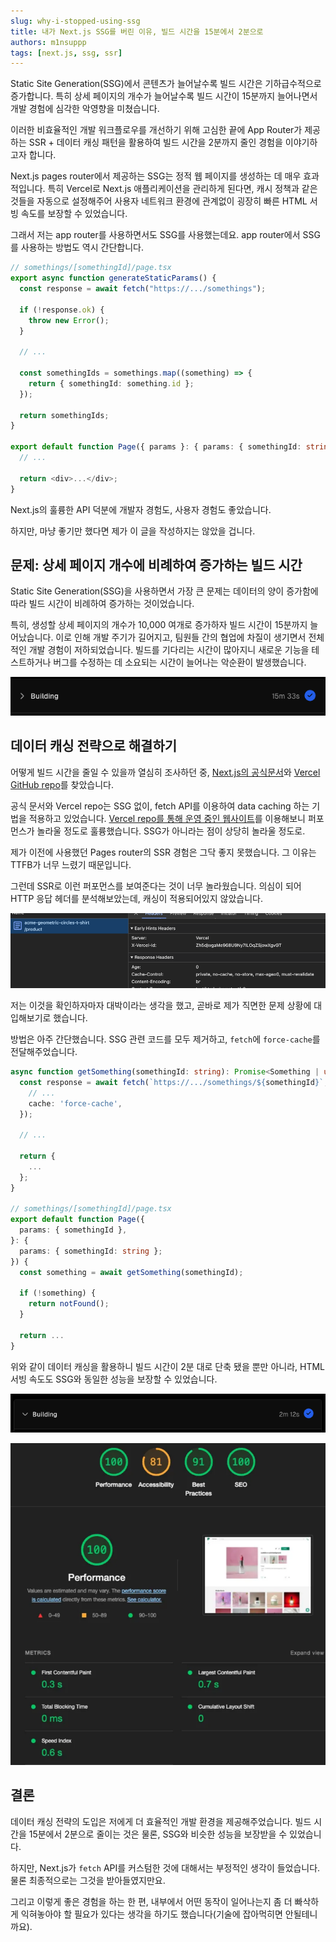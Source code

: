 ```yaml
---
slug: why-i-stopped-using-ssg
title: 내가 Next.js SSG를 버린 이유, 빌드 시간을 15분에서 2분으로
authors: m1nsuppp
tags: [next.js, ssg, ssr]
---
```


Static Site Generation(SSG)에서 콘텐츠가 늘어날수록 빌드 시간은 기하급수적으로 증가합니다. 특히 상세 페이지의 개수가 늘어날수록 빌드 시간이 15분까지 늘어나면서 개발 경험에 심각한 악영향을 미쳤습니다.

이러한 비효율적인 개발 워크플로우를 개선하기 위해 고심한 끝에 App Router가 제공하는 SSR + 데이터 캐싱 패턴을 활용하여 빌드 시간을 2분까지 줄인 경험을 이야기하고자 합니다.

<!--truncate-->

Next.js pages router에서 제공하는 SSG는 정적 웹 페이지를 생성하는 데 매우 효과적입니다. 특히 Vercel로 Next.js 애플리케이션을 관리하게 된다면, 캐시 정책과 같은 것들을 자동으로 설정해주어 사용자 네트워크 환경에 관계없이 굉장히 빠른 HTML 서빙 속도를 보장할 수 있었습니다.

그래서 저는 app router를 사용하면서도 SSG를 사용했는데요. app router에서 SSG를 사용하는 방법도 역시 간단합니다.

```typescript
// somethings/[somethingId]/page.tsx
export async function generateStaticParams() {
  const response = await fetch("https://.../somethings");

  if (!response.ok) {
    throw new Error();
  }

  // ...

  const somethingIds = somethings.map((something) => {
    return { somethingId: something.id };
  });

  return somethingIds;
}

export default function Page({ params }: { params: { somethingId: string } }) {
  // ...

  return <div>...</div>;
}
```

Next.js의 훌륭한 API 덕분에 개발자 경험도, 사용자 경험도 좋았습니다.

하지만, 마냥 좋기만 했다면 제가 이 글을 작성하지는 않았을 겁니다.

## 문제: 상세 페이지 개수에 비례하여 증가하는 빌드 시간

Static Site Generation(SSG)을 사용하면서 가장 큰 문제는 데이터의 양이 증가함에 따라 빌드 시간이 비례하여 증가하는 것이었습니다.

특히, 생성할 상세 페이지의 개수가 10,000 여개로 증가하자 빌드 시간이 15분까지 늘어났습니다. 이로 인해 개발 주기가 길어지고, 팀원들 간의 협업에 차질이 생기면서 전체적인 개발 경험이 저하되었습니다. 빌드를 기다리는 시간이 많아지니 새로운 기능을 테스트하거나 버그를 수정하는 데 소요되는 시간이 늘어나는 악순환이 발생했습니다.

![15분까지 증가한 빌드 시간](ssg-build-time.png)

## 데이터 캐싱 전략으로 해결하기

어떻게 빌드 시간을 줄일 수 있을까 열심히 조사하던 중, [Next.js의 공식문서](https://nextjs.org/docs/app/building-your-application/data-fetching/fetching)와 [Vercel GitHub repo](https://github.com/vercel/commerce)를 찾았습니다.

공식 문서와 Vercel repo는 SSG 없이, fetch API를 이용하여 data caching 하는 기법을 적용하고 있었습니다. [Vercel repo를 통해 운영 중인 웹사이트](https://demo.vercel.store/)를 이용해보니 퍼포먼스가 놀라울 정도로 훌륭했습니다. SSG가 아니라는 점이 상당히 놀라울 정도로.

제가 이전에 사용했던 Pages router의 SSR 경험은 그닥 좋지 못했습니다. 그 이유는 TTFB가 너무 느렸기 때문입니다.

그런데 SSR로 이런 퍼포먼스를 보여준다는 것이 너무 놀라웠습니다. 의심이 되어 HTTP 응답 헤더를 분석해보았는데, 캐싱이 적용되어있지 않았습니다.

![cache-control](cache-control.png)

저는 이것을 확인하자마자 대박이라는 생각을 했고, 곧바로 제가 직면한 문제 상황에 대입해보기로 했습니다.

방법은 아주 간단했습니다. SSG 관련 코드를 모두 제거하고, `fetch`에 `force-cache`를 전달해주었습니다.

```typescript
async function getSomething(somethingId: string): Promise<Something | undefined> {
  const response = await fetch(`https://.../somethings/${somethingId}`, {
    // ...
    cache: 'force-cache',
  });

  // ...

  return {
    ...
  };
}

// somethings/[somethingId]/page.tsx
export default function Page({
  params: { somethingId },
}: {
  params: { somethingId: string };
}) {
  const something = await getSomething(somethingId);

  if (!something) {
    return notFound();
  }

  return ...
}
```

위와 같이 데이터 캐싱을 활용하니 빌드 시간이 2분 대로 단축 됐을 뿐만 아니라, HTML 서빙 속도도 SSG와 동일한 성능을 보장할 수 있었습니다.

![after-build-time](after-build-time.png)

![after-data-caching](after-data-caching.png)

## 결론

데이터 캐싱 전략의 도입은 저에게 더 효율적인 개발 환경을 제공해주었습니다. 빌드 시간을 15분에서 2분으로 줄이는 것은 물론, SSG와 비슷한 성능을 보장받을 수 있었습니다.

하지만, Next.js가 `fetch` API를 커스텀한 것에 대해서는 부정적인 생각이 들었습니다. 물론 최종적으로는 그것을 받아들였지만요.

그리고 이렇게 좋은 경험을 하는 한 편, 내부에서 어떤 동작이 일어나는지 좀 더 빠삭하게 익혀놓아야 할 필요가 있다는 생각을 하기도 했습니다(기술에 잡아먹히면 안될테니까요).
